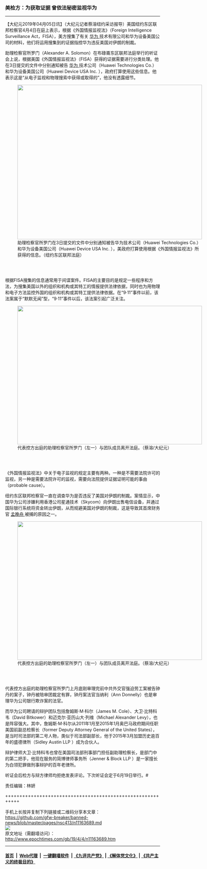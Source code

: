 ### 美检方：为获取证据 曾依法秘密监视华为
------------------------

<p>
 【大纪元2019年04月05日讯】（大纪元记者蔡溶纽约采访报导）美国纽约东区联邦检察官4月4日在庭上表示，根据《外国情报监视法》（Foreign Intelligence Surveillance Act，FISA），美方搜集了有关
 <a href="http://www.epochtimes.com/gb/tag/%E5%8D%8E%E4%B8%BA.html">
  华为
 </a>
 技术有限公司和华为设备美国公司的材料，他们将运用搜集到的证据指控华为违反美国对伊朗的制裁。
</p>
<p>
 助理检察官所罗门（Alexander A. Solomon）在布碌崙东区联邦法庭举行的听证会上说，根据美国《外国情报监视法》（FISA）获得的证据需要进行分类处理。他在3日提交的文件中分别通知被告
 <a href="http://www.epochtimes.com/gb/tag/%E5%8D%8E%E4%B8%BA.html">
  华为
 </a>
 技术公司（Huawei Technologies Co.）和华为设备美国公司（Huawei Device USA Inc. ），政府打算使用这些信息。他表示这是“从电子监视和物理搜索中获得或取得的”，他没有透露细节。
</p>
<figure class="wp-caption aligncenter" id="attachment_11163777" style="width: 600px">
 <a href="http://i.epochtimes.com/assets/uploads/2019/04/15925f13d36d0c69_ttl7dayKub_Capture2.jpg">
  <img alt="" class="size-large wp-image-11163777" height="502" src="http://i.epochtimes.com/assets/uploads/2019/04/15925f13d36d0c69_ttl7dayKub_Capture2-600x502.jpg" width="600"/>
 </a>
 <br/><figcaption class="wp-caption-text">
  助理检察官所罗门在3日提交的文件中分别通知被告华为技术公司（Huawei Technologies Co.）和华为设备美国公司（Huawei Device USA Inc. ），美政府打算使用根据《外国情报监视法》所获得的信息。（纽约东区联邦法庭）
 </figcaption><br/>
</figure><br/>
<p>
 根据FISA搜集的信息通常用于间谍案件。FISA的主要目的是规定一些程序和方法，为搜集美国以外的组织和机构或其特工的情报提供法律依据，同时也为用物理和电子方法监控外国的组织和机构或其特工提供法律依据。在“9‧11”事件以前，该法案属于“默默无闻”型，“9‧11”事件以后，该法案引起广泛关注。
</p>
<figure class="wp-caption aligncenter" id="attachment_11163756" style="width: 600px">
 <a href="http://i.epochtimes.com/assets/uploads/2019/04/15925c913b50e989_ttl7dayTWg_f1baf45ac9d8a85f.jpg">
  <img alt="" class="size-large wp-image-11163756" height="450" src="http://i.epochtimes.com/assets/uploads/2019/04/15925c913b50e989_ttl7dayTWg_f1baf45ac9d8a85f-600x450.jpg" width="600"/>
 </a>
 <br/><figcaption class="wp-caption-text">
  代表控方出庭的助理检察官所罗门（左一）与团队成员离开法庭。（蔡溶/大纪元）
 </figcaption><br/>
</figure><br/>
<p>
 《外国情报监视法》中关于电子监视的规定主要有两种。一种是不需要法院许可的监视，另一种是需要法院许可的监视，需要向法院提供证据证明可能的事由（probable cause）。
</p>
<p>
 纽约东区联邦检察官一直在调查华为是否违反了美国对伊朗的制裁。案情显示，中国华为公司涉嫌利用香港公司星通技术（Skycom）向伊朗出售电信设备，并通过国际银行系统将资金转出伊朗，从而规避美国对伊朗的制裁，这是导致其首席财务官
 <a href="http://www.epochtimes.com/gb/tag/%E5%AD%9F%E6%99%9A%E8%88%9F.html">
  孟晚舟
 </a>
 被捕的原因之一。
</p>
<figure class="wp-caption aligncenter" id="attachment_11163754" style="width: 600px">
 <a href="http://i.epochtimes.com/assets/uploads/2019/04/15925c8ff23f2b99_ttl7dayCJ2_574b8489ea182122.jpg">
  <img alt="" class="size-large wp-image-11163754" height="450" src="http://i.epochtimes.com/assets/uploads/2019/04/15925c8ff23f2b99_ttl7dayCJ2_574b8489ea182122-600x450.jpg" width="600"/>
 </a>
 <br/><figcaption class="wp-caption-text">
  代表控方出庭的助理检察官所罗门（左一）与团队成员离开法庭。（蔡溶/大纪元）
 </figcaption><br/>
</figure><br/>
<p>
 代表控方出庭的助理检察官所罗门上月底刚审理完前中共外交官强迫劳工案被告钟丹的案子，钟丹被陪审团裁定有罪，钟丹案法官当纳利（Ann Donnelly）也是审理华为公司银行欺诈案的法官。
</p>
<p>
 而华为公司聘请的辩护团队包括詹姆斯·M·科尔（James M. Cole）、大卫·比特科韦（David Bitkower）和迈克尔·亚历山大·列维（Michael Alexander Levy），也是阵容强大。其中，詹姆斯·M·科尔从2011年1月至2015年1月奥巴马政府期间任职美国前副总检察长（former Deputy Attorney General of the United States），是当时司法部的第二号人物，类似于司法部副部长，他于2015年3月加盟历史逾百年的盛德律所（Sidley Austin LLP ）成为合伙人。
</p>
<p>
 辩护律师大卫·比特科韦也曾在美国司法部刑事部门担任副助理检察长，是部门中的第二把手，他现在服务的简博律师事务所（Jenner &amp; Block LLP ）是一家擅长为白领犯罪做刑事辩护的百年老律所。
</p>
<p>
 听证会后检方与辩方律师均拒绝发表评论。下次听证会定于6月19日举行。#
</p>
<p>
 责任编辑：林妍
</p>

+++++++++++++++++++++++++++++++++++++++++++++++++++++++++++<br/><br/>
手机上长按并复制下列链接或二维码分享本文章：<br/>
https://github.com/gfw-breaker/banned-news/blob/master/pages/nsc413/n11163689.md <br/>
<a href='https://github.com/gfw-breaker/banned-news/blob/master/pages/nsc413/n11163689.md'><img src='https://github.com/gfw-breaker/banned-news/blob/master/pages/nsc413/n11163689.md.png'/></a> <br/>
原文地址（需翻墙访问）：http://www.epochtimes.com/gb/19/4/4/n11163689.htm


------------------------
#### [首页](https://github.com/gfw-breaker/banned-news/blob/master/README.md) &nbsp;|&nbsp; [Web代理](https://github.com/labour-camp/helloworld) &nbsp;|&nbsp; [一键翻墙软件](https://github.com/gfw-breaker/nogfw/blob/master/README.md) &nbsp;| [《九评共产党》](https://github.com/gfw-breaker/9ping.md/blob/master/README.md#九评之一评共产党是什么) | [《解体党文化》](https://github.com/gfw-breaker/jtdwh.md/blob/master/README.md) | [《共产主义的终极目的》](https://github.com/gfw-breaker/gczydzjmd.md/blob/master/README.md)

